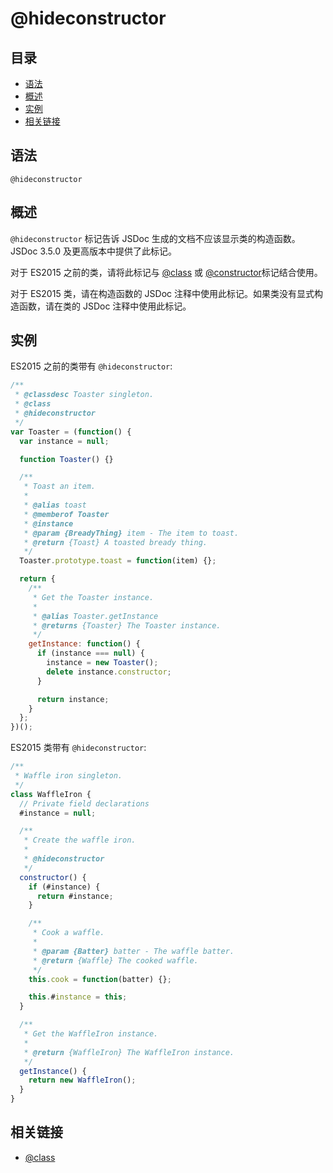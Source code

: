 <!--
title: @hideconstructor
order: 327
author: yuer
-->

# @hideconstructor

## 目录

- [语法](#语法)
- [概述](#概述)
- [实例](#实例)
- [相关链接](#相关链接)

## 语法

```
@hideconstructor
```

## 概述

`@hideconstructor` 标记告诉 JSDoc 生成的文档不应该显示类的构造函数。JSDoc 3.5.0 及更高版本中提供了此标记。

对于 ES2015 之前的类，请将此标记与 [@class](./tags-class.md) 或 [@constructor](./tags-class.md)标记结合使用。

对于 ES2015 类，请在构造函数的 JSDoc 注释中使用此标记。如果类没有显式构造函数，请在类的 JSDoc 注释中使用此标记。

## 实例

ES2015 之前的类带有 `@hideconstructor`:

```javascript
/**
 * @classdesc Toaster singleton.
 * @class
 * @hideconstructor
 */
var Toaster = (function() {
  var instance = null;

  function Toaster() {}

  /**
   * Toast an item.
   *
   * @alias toast
   * @memberof Toaster
   * @instance
   * @param {BreadyThing} item - The item to toast.
   * @return {Toast} A toasted bready thing.
   */
  Toaster.prototype.toast = function(item) {};

  return {
    /**
     * Get the Toaster instance.
     *
     * @alias Toaster.getInstance
     * @returns {Toaster} The Toaster instance.
     */
    getInstance: function() {
      if (instance === null) {
        instance = new Toaster();
        delete instance.constructor;
      }

      return instance;
    }
  };
})();
```

ES2015 类带有 `@hideconstructor`:

```javascript
/**
 * Waffle iron singleton.
 */
class WaffleIron {
  // Private field declarations
  #instance = null;

  /**
   * Create the waffle iron.
   *
   * @hideconstructor
   */
  constructor() {
    if (#instance) {
      return #instance;
    }

    /**
     * Cook a waffle.
     *
     * @param {Batter} batter - The waffle batter.
     * @return {Waffle} The cooked waffle.
     */
    this.cook = function(batter) {};

    this.#instance = this;
  }

  /**
   * Get the WaffleIron instance.
   *
   * @return {WaffleIron} The WaffleIron instance.
   */
  getInstance() {
    return new WaffleIron();
  }
}
```

## 相关链接

- [@class](./tags-class.md)
